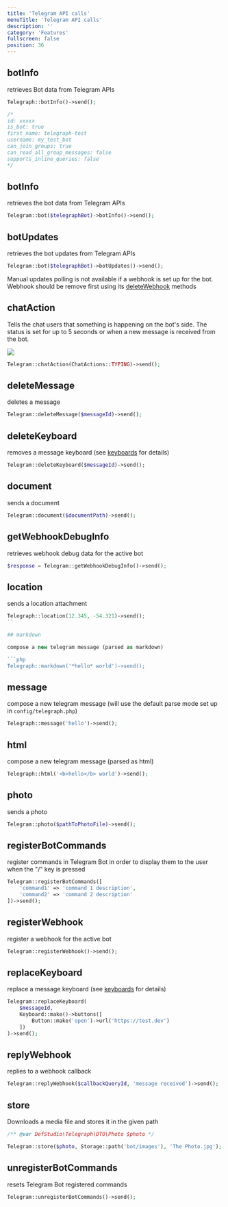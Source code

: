 ```yaml
---
title: 'Telegram API calls'
menuTitle: 'Telegram API calls'
description: ''
category: 'Features'
fullscreen: false 
position: 36
---
```


## botInfo

retrieves Bot data from Telegram APIs

```php
Telegraph::botInfo()->send();

/*
id: xxxxx
is_bot: true
first_name: telegraph-test
username: my_test_bot
can_join_groups: true
can_read_all_group_messages: false
supports_inline_queries: false
*/
```

## botInfo

retrieves the bot data from Telegram APIs

```php
Telegram::bot($telegraphBot)->botInfo()->send();
```

## botUpdates

retrieves the bot updates from Telegram APIs

```php
Telegram::bot($telegraphBot)->botUpdates()->send();
```

<alert type="alert">Manual updates polling is not available if a webhook is set up for the bot. Webhook should be remove first using its [deleteWebhook](webhooks/deleting-webhooks) methods</alert>

## chatAction

Tells the chat users that something is happening on the bot's side. The status is set for up to 5 seconds or when a new message is received from the bot.

<img src="screenshots/chat-action.png" />

```php
Telegram::chatAction(ChatActions::TYPING)->send();
```

## deleteMessage

deletes a message

```php
Telegram::deleteMessage($messageId)->send();
```

## deleteKeyboard

removes a message keyboard (see [keyboards](features/keyboards) for details)

```php
Telegram::deleteKeyboard($messageId)->send();
```

## document

sends a document

```php
Telegram::document($documentPath)->send();
```

## getWebhookDebugInfo

retrieves webhook debug data for the active bot

```php
$response = Telegram::getWebhookDebugInfo()->send();
```

## location

sends a location attachment

```php
Telegraph::location(12.345, -54.321)->send();
``

## markdown

compose a new telegram message (parsed as markdown)

```php
Telegraph::markdown('*hello* world')->send();
```

## message

compose a new telegram message (will use the default parse mode set up in `config/telegraph.php`)

```php
Telegraph::message('hello')->send();
```

## html

compose a new telegram message (parsed as html)

```php
Telegraph::html('<b>hello</b> world')->send();
```

## photo

sends a photo

```php
Telegram::photo($pathToPhotoFile)->send();
```

## registerBotCommands

register commands in Telegram Bot in order to display them to the user when the "/" key is pressed

```php
Telegram::registerBotCommands([
    'command1' => 'command 1 description',
    'command2' => 'command 2 description'
])->send();
```

## registerWebhook

register a webhook for the active bot

```php
Telegram::registerWebhook()->send();
```

## replaceKeyboard

replace a message keyboard (see [keyboards](features/keyboards) for details)

```php
Telegram::replaceKeyboard(
    $messageId, 
    Keyboard::make()->buttons([
        Button::make('open')->url('https://test.dev')
    ])
)->send();
```

## replyWebhook

replies to a webhook callback

```php
Telegram::replyWebhook($callbackQueryId, 'message received')->send();
```

## store

Downloads a media file and stores it in the given path

```php
/** @var DefStudio\Telegraph\DTO\Photo $photo */

Telegram::store($photo, Storage::path('bot/images'), 'The Photo.jpg');
```

## unregisterBotCommands

resets Telegram Bot registered commands

```php
Telegram::unregisterBotCommands()->send();
```
